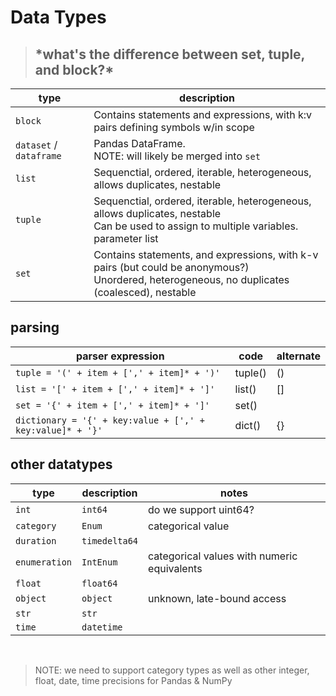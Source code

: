 # Data Types
> <h2>*what's the difference between set, tuple, and block?*</h2>

type | description
--- | ---
`block` | Contains statements and expressions, with k:v pairs defining symbols w/in scope
`dataset` / `dataframe` | Pandas DataFrame.  </br>NOTE: will likely be merged into `set` 
`list` | Sequenctial, ordered, iterable, heterogeneous, allows duplicates, nestable
`tuple` | Sequenctial, ordered, iterable, heterogeneous, allows duplicates, nestable </br>Can be used to assign to multiple variables.  parameter list
`set` | Contains statements, and expressions, with k-v pairs (but could be anonymous?) </br>Unordered, heterogeneous, no duplicates (coalesced), nestable

## parsing

parser expression | code | alternate
--- | --- | ---
`tuple = '(' + item + [',' + item]* + ')'` | tuple() | ()
`list = '[' + item + [',' + item]* + ']'` | list() | []
`set = '{' + item + [',' + item]* + ']'` | set()
`dictionary = '{' + key:value + [',' + key:value]* + '}'` | dict() | {}

## other datatypes

type | description | notes
--- | --- | ---
`int` | `int64` | do we support uint64?
`category` | `Enum` | categorical value
`duration` | `timedelta64` |
`enumeration` | `IntEnum` | categorical values with numeric equivalents
`float` | `float64` |
`object` | `object` | unknown, late-bound access
`str` | `str` |
`time` | `datetime` |

&nbsp;

> NOTE: we need to support category types as well as other integer, float, date, time precisions for Pandas & NumPy

